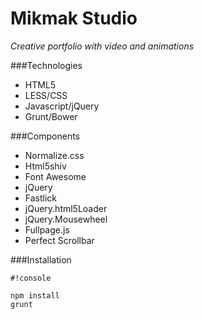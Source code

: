 # Mikmak Studio
*Creative portfolio with video and animations*

###Technologies

* HTML5
* LESS/CSS
* Javascript/jQuery
* Grunt/Bower


###Components

* Normalize.css
* Html5shiv
* Font Awesome
* jQuery
* Fastlick
* jQuery.html5Loader
* jQuery.Mousewheel
* Fullpage.js
* Perfect Scrollbar


###Installation


```
#!console

npm install
grunt
```
